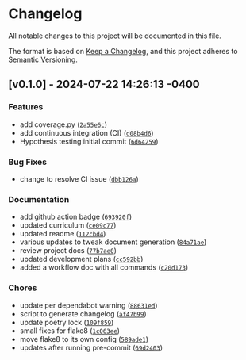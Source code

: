 # Changelog

All notable changes to this project will be documented in this file.

The format is based on [Keep a Changelog](https://keepachangelog.com/en/1.1.0/),
and this project adheres to [Semantic Versioning](https://semver.org/spec/v2.0.0.html).

## \[v0.1.0\] - 2024-07-22 14:26:13 -0400

### Features

- add coverage.py ([`2a55e6c`](https://github.com/mpazaryna/advanced-python-project/commit/2a55e6ccb61730ca0992970e9e0c1c8125a1520c))
- add continuous integration (CI) ([`d08b4d6`](https://github.com/mpazaryna/advanced-python-project/commit/d08b4d609963e8bc77aff2dad744c73f03dc9531))
- Hypothesis testing initial commit ([`6d64259`](https://github.com/mpazaryna/advanced-python-project/commit/6d6425958c5a48ff35328d98c6b9158d8c09a68e))

### Bug Fixes

- change to resolve CI issue ([`dbb126a`](https://github.com/mpazaryna/advanced-python-project/commit/dbb126aeb3e23d2d86fa5dfe86356aeef3aef40c))

### Documentation

- add github action badge ([`693920f`](https://github.com/mpazaryna/advanced-python-project/commit/693920f10ea3ee0cb409b11ebd297afc7d204254))
- updated curriculum ([`ce09c77`](https://github.com/mpazaryna/advanced-python-project/commit/ce09c77ef188da1687a010b8c580443d6fd9bb07))
- updated readme ([`112cbd4`](https://github.com/mpazaryna/advanced-python-project/commit/112cbd4940b111129ff502e156e86c35ee8e530e))
- various updates to tweak document generation ([`84a71ae`](https://github.com/mpazaryna/advanced-python-project/commit/84a71aeb39d0d13af81cf9421eeaee54d24fd05f))
- review project docs ([`77b7ae0`](https://github.com/mpazaryna/advanced-python-project/commit/77b7ae0edc9acb201996ef6add9925f434189694))
- updated development plans ([`cc592bb`](https://github.com/mpazaryna/advanced-python-project/commit/cc592bb9d75c8ca6f4247a726619ca01432bd974))
- added a workflow doc with all commands ([`c20d173`](https://github.com/mpazaryna/advanced-python-project/commit/c20d173b464a77ccade172796220133e1acc7eff))

### Chores

- update per dependabot warning ([`88631ed`](https://github.com/mpazaryna/advanced-python-project/commit/88631ed3a3683ae65f36d47e8ad648e838496043))
- script to generate changelog ([`af47b99`](https://github.com/mpazaryna/advanced-python-project/commit/af47b99b81e2b23f65606293a9f8f8584a97e2ec))
- update poetry lock ([`109f859`](https://github.com/mpazaryna/advanced-python-project/commit/109f859a070f042ba1b9c8c984258f6ed427b66d))
- small fixes for flake8 ([`1c063ee`](https://github.com/mpazaryna/advanced-python-project/commit/1c063ee00bf33062f907dd0e1f81bdfc8bc1092d))
- move flake8 to its own config ([`589ade1`](https://github.com/mpazaryna/advanced-python-project/commit/589ade1293afe064510ffad9cced351c8f9def48))
- updates after running pre-commit ([`69d2403`](https://github.com/mpazaryna/advanced-python-project/commit/69d240314247f9bf261a1c4994d0bcdb1b9a2e54))
